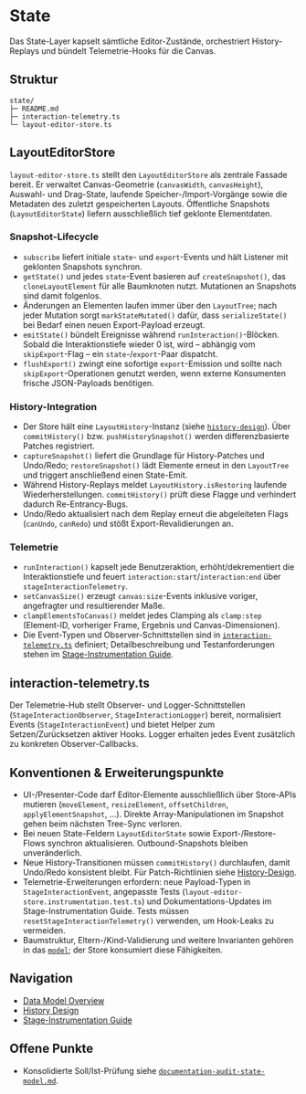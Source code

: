# State

Das State-Layer kapselt sämtliche Editor-Zustände, orchestriert History-Replays und bündelt Telemetrie-Hooks für die Canvas.

## Struktur

```
state/
├─ README.md
├─ interaction-telemetry.ts
└─ layout-editor-store.ts
```

## LayoutEditorStore

`layout-editor-store.ts` stellt den `LayoutEditorStore` als zentrale Fassade bereit. Er verwaltet Canvas-Geometrie (`canvasWidth`, `canvasHeight`), Auswahl- und Drag-State, laufende Speicher-/Import-Vorgänge sowie die Metadaten des zuletzt gespeicherten Layouts. Öffentliche Snapshots (`LayoutEditorState`) liefern ausschließlich tief geklonte Elementdaten.

### Snapshot-Lifecycle

- `subscribe` liefert initiale `state`- und `export`-Events und hält Listener mit geklonten Snapshots synchron.
- `getState()` und jedes `state`-Event basieren auf `createSnapshot()`, das `cloneLayoutElement` für alle Baumknoten nutzt. Mutationen an Snapshots sind damit folgenlos.
- Änderungen an Elementen laufen immer über den `LayoutTree`; nach jeder Mutation sorgt `markStateMutated()` dafür, dass `serializeState()` bei Bedarf einen neuen Export-Payload erzeugt.
- `emitState()` bündelt Ereignisse während `runInteraction()`-Blöcken. Sobald die Interaktionstiefe wieder 0 ist, wird – abhängig vom `skipExport`-Flag – ein `state`-/`export`-Paar dispatcht.
- `flushExport()` zwingt eine sofortige `export`-Emission und sollte nach `skipExport`-Operationen genutzt werden, wenn externe Konsumenten frische JSON-Payloads benötigen.

### History-Integration

- Der Store hält eine `LayoutHistory`-Instanz (siehe [`history-design`](../../docs/history-design.md)). Über `commitHistory()` bzw. `pushHistorySnapshot()` werden differenzbasierte Patches registriert.
- `captureSnapshot()` liefert die Grundlage für History-Patches und Undo/Redo; `restoreSnapshot()` lädt Elemente erneut in den `LayoutTree` und triggert anschließend einen State-Emit.
- Während History-Replays meldet `LayoutHistory.isRestoring` laufende Wiederherstellungen. `commitHistory()` prüft diese Flagge und verhindert dadurch Re-Entrancy-Bugs.
- Undo/Redo aktualisiert nach dem Replay erneut die abgeleiteten Flags (`canUndo`, `canRedo`) und stößt Export-Revalidierungen an.

### Telemetrie

- `runInteraction()` kapselt jede Benutzeraktion, erhöht/dekrementiert die Interaktionstiefe und feuert `interaction:start`/`interaction:end` über `stageInteractionTelemetry`.
- `setCanvasSize()` erzeugt `canvas:size`-Events inklusive voriger, angefragter und resultierender Maße.
- `clampElementsToCanvas()` meldet jedes Clamping als `clamp:step` (Element-ID, vorheriger Frame, Ergebnis und Canvas-Dimensionen).
- Die Event-Typen und Observer-Schnittstellen sind in [`interaction-telemetry.ts`](./interaction-telemetry.ts) definiert; Detailbeschreibung und Testanforderungen stehen im [Stage-Instrumentation Guide](../../../docs/stage-instrumentation.md).

## interaction-telemetry.ts

Der Telemetrie-Hub stellt Observer- und Logger-Schnittstellen (`StageInteractionObserver`, `StageInteractionLogger`) bereit, normalisiert Events (`StageInteractionEvent`) und bietet Helper zum Setzen/Zurücksetzen aktiver Hooks. Logger erhalten jedes Event zusätzlich zu konkreten Observer-Callbacks.

## Konventionen & Erweiterungspunkte

- UI-/Presenter-Code darf Editor-Elemente ausschließlich über Store-APIs mutieren (`moveElement`, `resizeElement`, `offsetChildren`, `applyElementSnapshot`, …). Direkte Array-Manipulationen im Snapshot gehen beim nächsten Tree-Sync verloren.
- Bei neuen State-Feldern `LayoutEditorState` sowie Export-/Restore-Flows synchron aktualisieren. Outbound-Snapshots bleiben unveränderlich.
- Neue History-Transitionen müssen `commitHistory()` durchlaufen, damit Undo/Redo konsistent bleibt. Für Patch-Richtlinien siehe [History-Design](../../docs/history-design.md).
- Telemetrie-Erweiterungen erfordern: neue Payload-Typen in `StageInteractionEvent`, angepasste Tests (`layout-editor-store.instrumentation.test.ts`) und Dokumentations-Updates im Stage-Instrumentation Guide. Tests müssen `resetStageInteractionTelemetry()` verwenden, um Hook-Leaks zu vermeiden.
- Baumstruktur, Eltern-/Kind-Validierung und weitere Invarianten gehören in das [`model`](../model/README.md); der Store konsumiert diese Fähigkeiten.

## Navigation

- [Data Model Overview](../../docs/data-model-overview.md)
- [History Design](../../docs/history-design.md)
- [Stage-Instrumentation Guide](../../../docs/stage-instrumentation.md)

## Offene Punkte

- Konsolidierte Soll/Ist-Prüfung siehe [`documentation-audit-state-model.md`](../../todo/documentation-audit-state-model.md).
